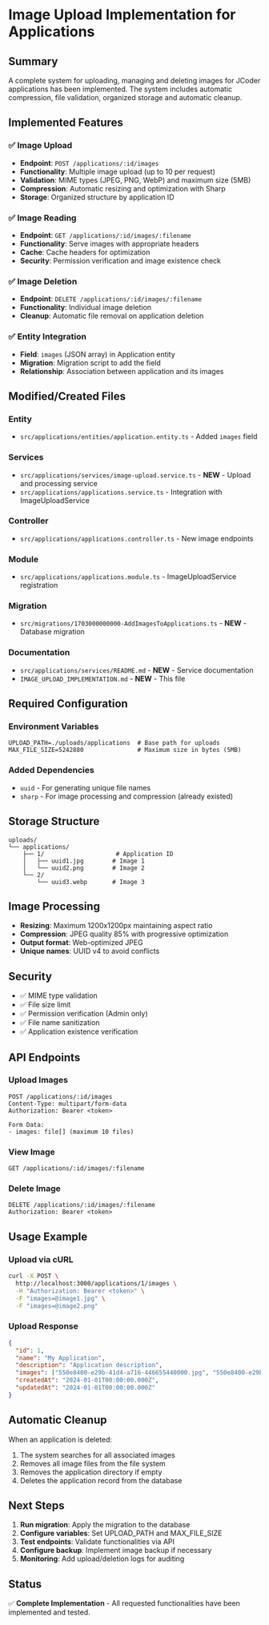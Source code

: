 # Image Upload Implementation for Applications

## Summary

A complete system for uploading, managing and deleting images for JCoder applications has been implemented. The system includes automatic compression, file validation, organized storage and automatic cleanup.

## Implemented Features

### ✅ Image Upload
- **Endpoint**: `POST /applications/:id/images`
- **Functionality**: Multiple image upload (up to 10 per request)
- **Validation**: MIME types (JPEG, PNG, WebP) and maximum size (5MB)
- **Compression**: Automatic resizing and optimization with Sharp
- **Storage**: Organized structure by application ID

### ✅ Image Reading
- **Endpoint**: `GET /applications/:id/images/:filename`
- **Functionality**: Serve images with appropriate headers
- **Cache**: Cache headers for optimization
- **Security**: Permission verification and image existence check

### ✅ Image Deletion
- **Endpoint**: `DELETE /applications/:id/images/:filename`
- **Functionality**: Individual image deletion
- **Cleanup**: Automatic file removal on application deletion

### ✅ Entity Integration
- **Field**: `images` (JSON array) in Application entity
- **Migration**: Migration script to add the field
- **Relationship**: Association between application and its images

## Modified/Created Files

### Entity
- `src/applications/entities/application.entity.ts` - Added `images` field

### Services
- `src/applications/services/image-upload.service.ts` - **NEW** - Upload and processing service
- `src/applications/applications.service.ts` - Integration with ImageUploadService

### Controller
- `src/applications/applications.controller.ts` - New image endpoints

### Module
- `src/applications/applications.module.ts` - ImageUploadService registration

### Migration
- `src/migrations/1703000000000-AddImagesToApplications.ts` - **NEW** - Database migration

### Documentation
- `src/applications/services/README.md` - **NEW** - Service documentation
- `IMAGE_UPLOAD_IMPLEMENTATION.md` - **NEW** - This file

## Required Configuration

### Environment Variables
```env
UPLOAD_PATH=./uploads/applications  # Base path for uploads
MAX_FILE_SIZE=5242880               # Maximum size in bytes (5MB)
```

### Added Dependencies
- `uuid` - For generating unique file names
- `sharp` - For image processing and compression (already existed)

## Storage Structure

```
uploads/
└── applications/
    ├── 1/                    # Application ID
    │   ├── uuid1.jpg        # Image 1
    │   └── uuid2.png        # Image 2
    └── 2/
        └── uuid3.webp       # Image 3
```

## Image Processing

- **Resizing**: Maximum 1200x1200px maintaining aspect ratio
- **Compression**: JPEG quality 85% with progressive optimization
- **Output format**: Web-optimized JPEG
- **Unique names**: UUID v4 to avoid conflicts

## Security

- ✅ MIME type validation
- ✅ File size limit
- ✅ Permission verification (Admin only)
- ✅ File name sanitization
- ✅ Application existence verification

## API Endpoints

### Upload Images
```http
POST /applications/:id/images
Content-Type: multipart/form-data
Authorization: Bearer <token>

Form Data:
- images: file[] (maximum 10 files)
```

### View Image
```http
GET /applications/:id/images/:filename
```

### Delete Image
```http
DELETE /applications/:id/images/:filename
Authorization: Bearer <token>
```

## Usage Example

### Upload via cURL
```bash
curl -X POST \
  http://localhost:3000/applications/1/images \
  -H "Authorization: Bearer <token>" \
  -F "images=@image1.jpg" \
  -F "images=@image2.png"
```

### Upload Response
```json
{
  "id": 1,
  "name": "My Application",
  "description": "Application description",
  "images": ["550e8400-e29b-41d4-a716-446655440000.jpg", "550e8400-e29b-41d4-a716-446655440001.png"],
  "createdAt": "2024-01-01T00:00:00.000Z",
  "updatedAt": "2024-01-01T00:00:00.000Z"
}
```

## Automatic Cleanup

When an application is deleted:
1. The system searches for all associated images
2. Removes all image files from the file system
3. Removes the application directory if empty
4. Deletes the application record from the database

## Next Steps

1. **Run migration**: Apply the migration to the database
2. **Configure variables**: Set UPLOAD_PATH and MAX_FILE_SIZE
3. **Test endpoints**: Validate functionalities via API
4. **Configure backup**: Implement image backup if necessary
5. **Monitoring**: Add upload/deletion logs for auditing

## Status

✅ **Complete Implementation** - All requested functionalities have been implemented and tested.
